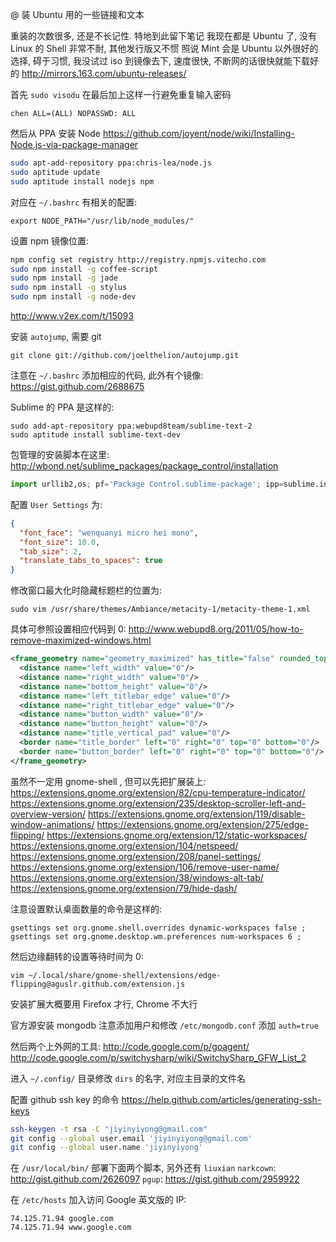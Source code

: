 
@ 装 Ubuntu 用的一些链接和文本

重装的次数很多, 还是不长记性. 特地到此留下笔记
我现在都是 Ubuntu 了, 没有 Linux 的 Shell 非常不耐, 其他发行版又不惯
照说 Mint 会是 Ubuntu 以外很好的选择, 碍于习惯, 我没试过
iso 到镜像去下, 速度很快, 不断网的话很快就能下载好的
http://mirrors.163.com/ubuntu-releases/

首先 `sudo visodu` 在最后加上这样一行避免重复输入密码

```
chen ALL=(ALL) NOPASSWD: ALL
```

然后从 PPA 安装 Node
https://github.com/joyent/node/wiki/Installing-Node.js-via-package-manager

```bash
sudo apt-add-repository ppa:chris-lea/node.js
sudo aptitude update
sudo aptitude install nodejs npm
```

对应在 `~/.bashrc` 有相关的配置:

```
export NODE_PATH="/usr/lib/node_modules/"
```

设置 npm 镜像位置:

```bash
npm config set registry http://registry.npmjs.vitecho.com
sudo npm install -g coffee-script
sudo npm install -g jade
sudo npm install -g stylus
sudo npm install -g node-dev
```

http://www.v2ex.com/t/15093

安装 `autojump`, 需要 git

```
git clone git://github.com/joelthelion/autojump.git
```

注意在 `~/.bashrc` 添加相应的代码, 此外有个镜像:
https://gist.github.com/2688675

Sublime 的 PPA 是这样的:

```
sudo add-apt-repository ppa:webupd8team/sublime-text-2
sudo aptitude install sublime-text-dev
```

包管理的安装脚本在这里:
http://wbond.net/sublime_packages/package_control/installation

```python
import urllib2,os; pf='Package Control.sublime-package'; ipp=sublime.installed_packages_path(); os.makedirs(ipp) if not os.path.exists(ipp) else None; urllib2.install_opener(urllib2.build_opener(urllib2.ProxyHandler())); open(os.path.join(ipp,pf),'wb').write(urllib2.urlopen('http://sublime.wbond.net/'+pf.replace(' ','%20')).read()); print 'Please restart Sublime Text to finish installation'
```

配置 `User Settings` 为:

```json
{
  "font_face": "wenquanyi micro hei mono",
  "font_size": 10.0,
  "tab_size": 2,
  "translate_tabs_to_spaces": true
}
```

修改窗口最大化时隐藏标题栏的位置为:

```
sudo vim /usr/share/themes/Ambiance/metacity-1/metacity-theme-1.xml
```

具体可参照设置相应代码到 0:
http://www.webupd8.org/2011/05/how-to-remove-maximized-windows.html

```xml
<frame_geometry name="geometry_maximized" has_title="false" rounded_top_left="false" rounded_top_right="false" rounded_bottom_left="false" rounded_bottom_right="false">
  <distance name="left_width" value="0"/>
  <distance name="right_width" value="0"/>
  <distance name="bottom_height" value="0"/>
  <distance name="left_titlebar_edge" value="0"/>
  <distance name="right_titlebar_edge" value="0"/>
  <distance name="button_width" value="0"/>
  <distance name="button_height" value="0"/>
  <distance name="title_vertical_pad" value="0"/>
  <border name="title_border" left="0" right="0" top="0" bottom="0"/>
  <border name="button_border" left="0" right="0" top="0" bottom="0"/>
</frame_geometry>
```

虽然不一定用 gnome-shell , 但可以先把扩展装上:
https://extensions.gnome.org/extension/82/cpu-temperature-indicator/
https://extensions.gnome.org/extension/235/desktop-scroller-left-and-overview-version/
https://extensions.gnome.org/extension/119/disable-window-animations/
https://extensions.gnome.org/extension/275/edge-flipping/
https://extensions.gnome.org/extension/12/static-workspaces/
https://extensions.gnome.org/extension/104/netspeed/
https://extensions.gnome.org/extension/208/panel-settings/
https://extensions.gnome.org/extension/106/remove-user-name/
https://extensions.gnome.org/extension/38/windows-alt-tab/
https://extensions.gnome.org/extension/79/hide-dash/

注意设置默认桌面数量的命令是这样的:

```
gsettings set org.gnome.shell.overrides dynamic-workspaces false ;
gsettings set org.gnome.desktop.wm.preferences num-workspaces 6 ;
```

然后边缘翻转的设置等待时间为 0:

```
vim ~/.local/share/gnome-shell/extensions/edge-flipping@aguslr.github.com/extension.js
```

安装扩展大概要用 Firefox 才行, Chrome 不大行

官方源安装 mongodb 注意添加用户和修改 `/etc/mongodb.conf` 添加 `auth=true`

然后两个上外网的工具:
http://code.google.com/p/goagent/
http://code.google.com/p/switchysharp/wiki/SwitchySharp_GFW_List_2

进入 `~/.config/` 目录修改 `dirs` 的名字, 对应主目录的文件名

配置 github ssh key 的命令
https://help.github.com/articles/generating-ssh-keys

```bash
ssh-keygen -t rsa -C "jiyinyiyong@gmail.com"
git config --global user.email 'jiyinyiyong@gmail.com'
git config --global user.name 'jiyinyiyong'
```

在 `/usr/local/bin/` 部署下面两个脚本, 另外还有 `liuxian`
`narkcown`: http://gist.github.com/2626097
`pgup`: https://gist.github.com/2959922

在 `/etc/hosts` 加入访问 Google 英文版的 IP:

```hosts
74.125.71.94 google.com
74.125.71.94 www.google.com
```